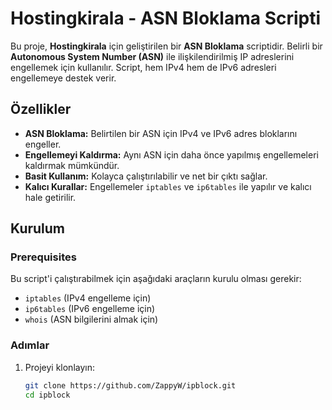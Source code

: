 # Hostingkirala - ASN Bloklama Scripti

Bu proje, **Hostingkirala** için geliştirilen bir **ASN Bloklama** scriptidir. Belirli bir **Autonomous System Number (ASN)** ile ilişkilendirilmiş IP adreslerini engellemek için kullanılır. Script, hem IPv4 hem de IPv6 adresleri engellemeye destek verir.

## Özellikler

- **ASN Bloklama:** Belirtilen bir ASN için IPv4 ve IPv6 adres bloklarını engeller.
- **Engellemeyi Kaldırma:** Aynı ASN için daha önce yapılmış engellemeleri kaldırmak mümkündür.
- **Basit Kullanım:** Kolayca çalıştırılabilir ve net bir çıktı sağlar.
- **Kalıcı Kurallar:** Engellemeler `iptables` ve `ip6tables` ile yapılır ve kalıcı hale getirilir.

## Kurulum

### Prerequisites

Bu script'i çalıştırabilmek için aşağıdaki araçların kurulu olması gerekir:

- `iptables` (IPv4 engelleme için)
- `ip6tables` (IPv6 engelleme için)
- `whois` (ASN bilgilerini almak için)

### Adımlar

1. Projeyi klonlayın:
   ```bash
   git clone https://github.com/ZappyW/ipblock.git
   cd ipblock
